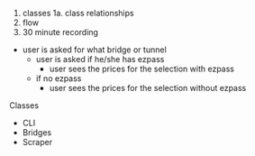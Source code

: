 1. classes
  1a. class relationships 
2. flow
3. 30 minute recording

- user is asked for what bridge or tunnel
  - user is asked if he/she has ezpass
    - user sees the prices for the selection with ezpass
  - if no ezpass
    - user sees the prices for the selection without ezpass

Classes 
- CLI 
- Bridges
- Scraper
